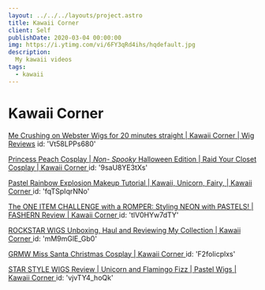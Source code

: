 ```yaml
---
layout: ../../../layouts/project.astro
title: Kawaii Corner
client: Self
publishDate: 2020-03-04 00:00:00
img: https://i.ytimg.com/vi/6FY3qRd4ihs/hqdefault.jpg
description: 
  My kawaii videos
tags:
  - kawaii
---
```


Kawaii Corner
=============

[Me Crushing on Webster Wigs for 20 minutes straight | Kawaii Corner | Wig Reviews](https://www.youtube.com/watch?v=Vt58LPPs680)
id: 'Vt58LPPs680'

[Princess Peach Cosplay | *Non- Spooky* Halloween Edition | Raid Your Closet Cosplay | Kawaii Corner ](https://www.youtube.com/watch?v=9saU8YE3tXs)
id: '9saU8YE3tXs'

[Pastel Rainbow Explosion Makeup Tutorial | Kawaii, Unicorn, Fairy, | Kawaii Corner ](https://www.youtube.com/watch?v=fqTSpIqrNNo)
id: 'fqTSpIqrNNo'

[The ONE ITEM CHALLENGE with a ROMPER: Styling NEON with PASTELS! | FASHERN Review | Kawaii Corner ](https://www.youtube.com/watch?v=tlV0HYw7dTY)
id: 'tlV0HYw7dTY'

[ROCKSTAR WIGS Unboxing, Haul and Reviewing My Collection | Kawaii Corner ](https://www.youtube.com/watch?v=mM9mGlE_Gb0)
id: 'mM9mGlE_Gb0'

[GRMW Miss Santa Christmas Cosplay | Kawaii Corner ](https://www.youtube.com/watch?v=F2foIicplxs)
id: 'F2foIicplxs'

[STAR STYLE WIGS Review | Unicorn and Flamingo Fizz | Pastel Wigs | Kawaii Corner ](https://www.youtube.com/watch?v=vjvTY4_hoQk)
id: 'vjvTY4_hoQk'